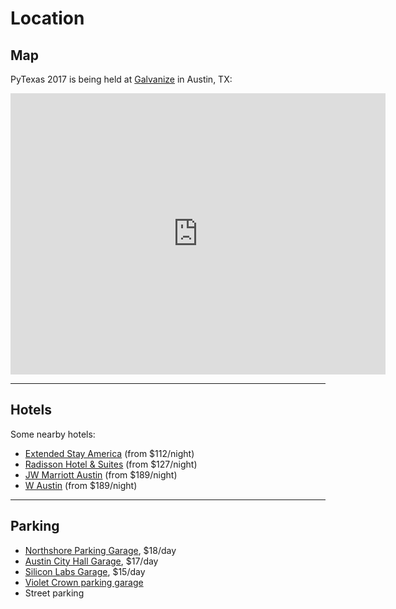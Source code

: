 # Location

## Map
PyTexas 2017 is being held at [Galvanize](https://www.galvanize.com/austin/campus) in Austin, TX:

<iframe src="https://www.google.com/maps/embed?pb=!1m18!1m12!1m3!1d3445.9991221979435!2d-97.75192748488803!3d30.265606215045832!2m3!1f0!2f0!3f0!3m2!1i1024!2i768!4f13.1!3m3!1m2!1s0x8644b50f0a8b3e6f%3A0x38c510e893a6a487!2s119+Nueces+St%2C+Austin%2C+TX+78701!5e0!3m2!1sen!2sus!4v1508513625446" width="600" height="450" frameborder="0" style="border:0" allowfullscreen></iframe>

<hr>

## Hotels

Some nearby hotels:

* [Extended Stay America](https://www.google.com/maps/place/Extended+Stay+America+-+Austin+-Downtown+6th+St./@30.2643038,-97.7513822,16z/data=!4m8!1m2!2m1!1shotel!3m4!1s0x0:0xe29cd6be8ab42e55!8m2!3d30.2693775!4d-97.7464275) (from $112/night)
* [Radisson Hotel & Suites](https://www.google.com/maps/place/Radisson+Hotel+%26+Suites+Austin+Downtown/@30.2643038,-97.7513822,16z/data=!4m8!1m2!2m1!1shotel!3m4!1s0x0:0xc4d2b436f619d1c0!8m2!3d30.2628006!4d-97.7438539) (from $127/night)
* [JW Marriott Austin](https://www.google.com/maps/place/JW+Marriott+Austin/@30.2643038,-97.7513822,16z/data=!4m8!1m2!2m1!1shotel!3m4!1s0x0:0xa19d489a128bb96d!8m2!3d30.2645092!4d-97.7434704) (from $189/night)
* [W Austin](https://www.google.com/maps/place/W+Austin/@30.2643038,-97.7513822,16.17z/data=!4m8!1m2!2m1!1shotel!3m4!1s0x0:0xb979f66f3a55372d!8m2!3d30.2654636!4d-97.7467252) (from $189/night)

<hr>

## Parking

* [Northshore Parking Garage](https://goo.gl/maps/uknrqDxBnHn), $18/day
* [Austin City Hall Garage](https://www.parkme.com/lot/111581/austin-city-hall-garage-austin-tx), $17/day
* [Silicon Labs Garage](https://www.parkme.com/lot/82674/silicon-labs-garage-austin-tx), $15/day
* [Violet Crown parking garage](https://www.parkme.com/lot/26607/amli-on-2nd-parking-austin-tx)
* Street parking
